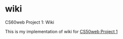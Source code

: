# wiki
CS60web Project 1: Wiki

This is my implementation of wiki for [CS50web Project 1](https://cs50.harvard.edu/web/2020/projects/1/wiki/#:~:text=https://github.com/me50/USERNAME.git)
